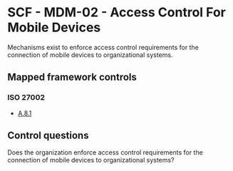 # SCF - MDM-02 - Access Control For Mobile Devices
Mechanisms exist to enforce access control requirements for the connection of mobile devices to organizational systems. 
## Mapped framework controls
### ISO 27002
- [A.8.1](../iso27002/a-8.md#a81)
  
## Control questions
Does the organization enforce access control requirements for the connection of mobile devices to organizational systems? 
  